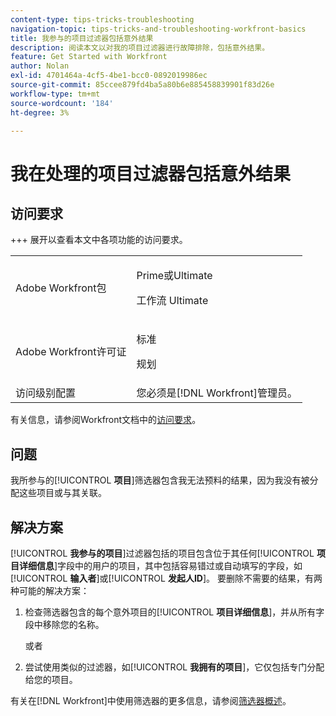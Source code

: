 ```yaml
---
content-type: tips-tricks-troubleshooting
navigation-topic: tips-tricks-and-troubleshooting-workfront-basics
title: 我参与的项目过滤器包括意外结果
description: 阅读本文以对我的项目过滤器进行故障排除，包括意外结果。
feature: Get Started with Workfront
author: Nolan
exl-id: 4701464a-4cf5-4be1-bcc0-0892019986ec
source-git-commit: 85ccee879fd4ba5a80b6e885458839901f83d26e
workflow-type: tm+mt
source-wordcount: '184'
ht-degree: 3%

---
```


# 我在处理的项目过滤器包括意外结果

## 访问要求

+++ 展开以查看本文中各项功能的访问要求。

<table>
  <tr>
   <td>Adobe Workfront包
   </td>
   <td> <p>Prime或Ultimate</p>
    <p>工作流 Ultimate</p>
   </td>
  </tr>
  <tr>
   <td>Adobe Workfront许可证
   </td>
   <td><p>标准</p>
   <p>规划</p>
   </td>
  </tr>
   <tr>
   <td>访问级别配置
   </td>
   <td>您必须是[!DNL Workfront]管理员。
   </td>
  </tr>
</table>

有关信息，请参阅Workfront文档中的[访问要求](/help/quicksilver/administration-and-setup/add-users/access-levels-and-object-permissions/access-level-requirements-in-documentation.md)。



## 问题

我所参与的&#x200B;[!UICONTROL **项目**]&#x200B;筛选器包含我无法预料的结果，因为我没有被分配这些项目或与其关联。

## 解决方案

[!UICONTROL **我参与的项目**]&#x200B;过滤器包括的项目包含位于其任何&#x200B;[!UICONTROL **项目详细信息**]&#x200B;字段中的用户的项目，其中包括容易错过或自动填写的字段，如&#x200B;[!UICONTROL **输入者**]&#x200B;或&#x200B;[!UICONTROL **发起人ID**]。 要删除不需要的结果，有两种可能的解决方案：

1. 检查筛选器包含的每个意外项目的&#x200B;[!UICONTROL **项目详细信息**]，并从所有字段中移除您的名称。

   或者

1. 尝试使用类似的过滤器，如&#x200B;[!UICONTROL **我拥有的项目**]，它仅包括专门分配给您的项目。

有关在[!DNL Workfront]中使用筛选器的更多信息，请参阅[筛选器概述](/help/quicksilver/reports-and-dashboards/reports/reporting-elements/filters-overview.md)。
